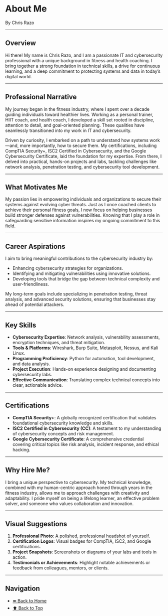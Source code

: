 # About Me

By Chris Razo  

---

## Overview

Hi there! My name is Chris Razo, and I am a passionate IT and cybersecurity professional with a unique background in fitness and health coaching. I bring together a strong foundation in technical skills, a drive for continuous learning, and a deep commitment to protecting systems and data in today’s digital world.

---

## Professional Narrative

My journey began in the fitness industry, where I spent over a decade guiding individuals toward healthier lives. Working as a personal trainer, HIIT coach, and health coach, I developed a skill set rooted in discipline, attention to detail, and goal-oriented planning. These qualities have seamlessly transitioned into my work in IT and cybersecurity.  

Driven by curiosity, I embarked on a path to understand how systems work—and, more importantly, how to secure them. My certifications, including CompTIA Security+, ISC2 Certified in Cybersecurity, and the Google Cybersecurity Certificate, laid the foundation for my expertise. From there, I delved into practical, hands-on projects and labs, tackling challenges like network analysis, penetration testing, and cybersecurity tool development.

---

## What Motivates Me

My passion lies in empowering individuals and organizations to secure their systems against evolving cyber threats. Just as I once coached clients to achieve their personal fitness goals, I now focus on helping businesses build stronger defenses against vulnerabilities. Knowing that I play a role in safeguarding sensitive information inspires my ongoing commitment to this field.  

---

## Career Aspirations

I aim to bring meaningful contributions to the cybersecurity industry by:
- Enhancing cybersecurity strategies for organizations.
- Identifying and mitigating vulnerabilities using innovative solutions.
- Developing tools that bridge the gap between technical complexity and user-friendliness.  

My long-term goals include specializing in penetration testing, threat analysis, and advanced security solutions, ensuring that businesses stay ahead of potential attackers.

---

## Key Skills

- **Cybersecurity Expertise**: Network analysis, vulnerability assessments, encryption techniques, and threat mitigation.
- **Tools & Platforms**: Wireshark, Burp Suite, Metasploit, Nessus, and Kali Linux.
- **Programming Proficiency**: Python for automation, tool development, and data analysis.
- **Project Execution**: Hands-on experience designing and documenting cybersecurity labs.
- **Effective Communication**: Translating complex technical concepts into clear, actionable advice.  

---

## Certifications

- **CompTIA Security+**: A globally recognized certification that validates foundational cybersecurity knowledge and skills.
- **ISC2 Certified in Cybersecurity (CC)**: A testament to my understanding of cybersecurity concepts and risk management.
- **Google Cybersecurity Certificate**: A comprehensive credential covering critical topics like risk analysis, incident response, and ethical hacking.  

---

## Why Hire Me?

I bring a unique perspective to cybersecurity. My technical knowledge, combined with my human-centric approach honed through years in the fitness industry, allows me to approach challenges with creativity and adaptability. I pride myself on being a lifelong learner, an effective problem solver, and someone who values collaboration and innovation.  

---

## Visual Suggestions

1. **Professional Photo**: A polished, professional headshot of yourself.
2. **Certification Logos**: Visual badges for CompTIA, ISC2, and Google certifications.
3. **Project Snapshots**: Screenshots or diagrams of your labs and tools in action.
4. **Testimonials or Achievements**: Highlight notable achievements or feedback from colleagues, mentors, or clients.

---

## Navigation

- [⬅️ Back to Home](https://c-razo.github.io/portfolio-v2)
- [⬆️ Back to Top](#about-me)  
